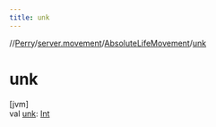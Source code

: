 ```yaml
---
title: unk
---
```

//[Perry](../../../index.html)/[server.movement](../index.html)/[AbsoluteLifeMovement](index.html)/[unk](unk.html)



# unk



[jvm]\
val [unk](unk.html): [Int](https://kotlinlang.org/api/latest/jvm/stdlib/kotlin/-int/index.html)




